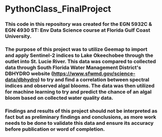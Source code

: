 # PythonClass_FinalProject

### This code in this repository was created for the EGN 5932C & EGN 4930 ST: Env Data Science course at Florida Gulf Coast University. 

### The purpose of this project was to utilize Geemap to import and apply Sentinel-2 indices to Lake Okeechobee through the outlet into St. Lucie River. This data was compared to collected data through South Florida Water Management District's DBHYDRO website (https://www.sfwmd.gov/science-data/dbhydro) to try and find a correlation between spectral indices and observed algal blooms. The data was then utilized for machine learning to try and predict the chance of an algal bloom based on collected water quality data. 

### Findings and results of this project should not be interpreted as fact but as preliminary findings and conclusions, as more work needs to be done to validate this data and ensure its accuracy before publication or word of completion.
